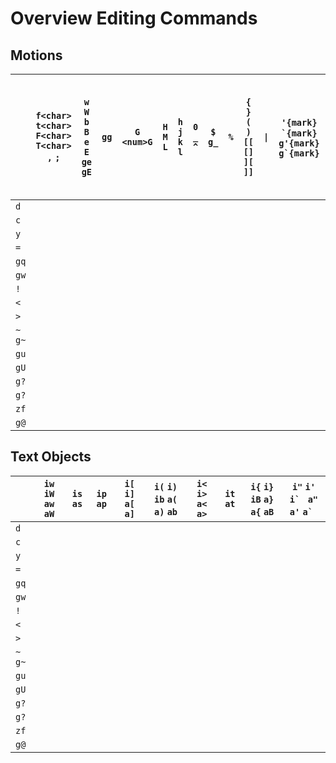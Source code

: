 # Overview Editing Commands
 
## Motions

|          | `f<char>` `t<char>` `F<char>` `T<char>` `,` `;` | `w` `W` `b` `B` `e` `E` `ge` `gE` | `gg` | `G` `<num>G` | `H` `M` `L` | `h` `j` `k` `l` | `0` `_` `^` | `$` `g_` | `%` | `{` `}` `(` `)` `[[` `[]` `][` `]]` | `\|` | `'{mark}` `` `{mark}`` `g'{mark}` ``g`{mark}`` | `g,` `g;` | `[(` `[{` `])` `]}` `[m` `[M` `]m` `]M` `[*` `]*` `[#` `]#` |
|----------|-------------------------------------------------|-----------------------------------|------|--------------|-------------|-----------------|-------------|----------|-----|-------------------------------------|------|------------------------------------------------|-----------|-------------------------------------------------------------|
| `d`      |                                                 |                                   |      |              |             |                 |             |          |     |                                     |      |                                                |           |                                                             |
| `c`      |                                                 |                                   |      |              |             |                 |             |          |     |                                     |      |                                                |           |                                                             |
| `y`      |                                                 |                                   |      |              |             |                 |             |          |     |                                     |      |                                                |           |                                                             |
| `=`      |                                                 |                                   |      |              |             |                 |             |          |     |                                     |      |                                                |           |                                                             |
| `gq`     |                                                 |                                   |      |              |             |                 |             |          |     |                                     |      |                                                |           |                                                             |
| `gw`     |                                                 |                                   |      |              |             |                 |             |          |     |                                     |      |                                                |           |                                                             |
| `!`      |                                                 |                                   |      |              |             |                 |             |          |     |                                     |      |                                                |           |                                                             |
| `<`      |                                                 |                                   |      |              |             |                 |             |          |     |                                     |      |                                                |           |                                                             |
| `>`      |                                                 |                                   |      |              |             |                 |             |          |     |                                     |      |                                                |           |                                                             |
| `~` `g~` |                                                 |                                   |      |              |             |                 |             |          |     |                                     |      |                                                |           |                                                             |
| `gu`     |                                                 |                                   |      |              |             |                 |             |          |     |                                     |      |                                                |           |                                                             |
| `gU`     |                                                 |                                   |      |              |             |                 |             |          |     |                                     |      |                                                |           |                                                             |
| `g?`     |                                                 |                                   |      |              |             |                 |             |          |     |                                     |      |                                                |           |                                                             |
| `g?`     |                                                 |                                   |      |              |             |                 |             |          |     |                                     |      |                                                |           |                                                             |
| `zf`     |                                                 |                                   |      |              |             |                 |             |          |     |                                     |      |                                                |           |                                                             |
| `g@`     |                                                 |                                   |      |              |             |                 |             |          |     |                                     |      |                                                |           |                                                             |
 
## Text Objects

|          | `iw` `iW` `aw` `aW` | `is` `as` | `ip` `ap` | `i[` `i]` `a[` `a]` | `i(` `i)` `ib` `a(` `a)` `ab` | `i<` `i>` `a<` `a>` | `it` `at` | `i{` `i}` `iB` `a}` `a{` `aB` | `i"` `i'` ``i` `` `a"` `a'` ``a` `` |
|----------|---------------------|-----------|-----------|---------------------|-------------------------------|---------------------|-----------|-------------------------------|-------------------------------------|
| `d`      |                     |           |           |                     |                               |                     |           |                               |                                     |
| `c`      |                     |           |           |                     |                               |                     |           |                               |                                     |
| `y`      |                     |           |           |                     |                               |                     |           |                               |                                     |
| `=`      |                     |           |           |                     |                               |                     |           |                               |                                     |
| `gq`     |                     |           |           |                     |                               |                     |           |                               |                                     |
| `gw`     |                     |           |           |                     |                               |                     |           |                               |                                     |
| `!`      |                     |           |           |                     |                               |                     |           |                               |                                     |
| `<`      |                     |           |           |                     |                               |                     |           |                               |                                     |
| `>`      |                     |           |           |                     |                               |                     |           |                               |                                     |
| `~` `g~` |                     |           |           |                     |                               |                     |           |                               |                                     |
| `gu`     |                     |           |           |                     |                               |                     |           |                               |                                     |
| `gU`     |                     |           |           |                     |                               |                     |           |                               |                                     |
| `g?`     |                     |           |           |                     |                               |                     |           |                               |                                     |
| `g?`     |                     |           |           |                     |                               |                     |           |                               |                                     |
| `zf`     |                     |           |           |                     |                               |                     |           |                               |                                     |
| `g@`     |                     |           |           |                     |                               |                     |           |                               |                                     |
